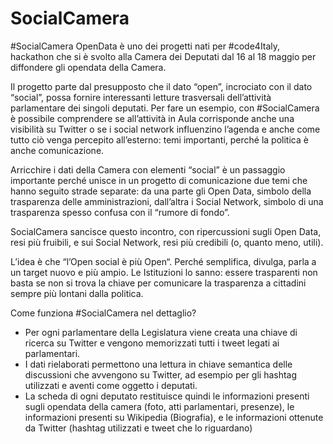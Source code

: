 SocialCamera
============
<p>#SocialCamera OpenData è uno dei progetti nati per #code4Italy, hackathon che si è svolto alla Camera dei Deputati dal 16 al 18 maggio per diffondere gli opendata della Camera.</p>

<p>Il progetto parte dal presupposto che il dato “open”, incrociato con il dato “social”, possa fornire interessanti letture trasversali dell’attività parlamentare dei singoli deputati.
Per fare un esempio, con #SocialCamera è possibile comprendere se all’attività in Aula corrisponde anche una visibilità su Twitter o se i social network influenzino l’agenda e anche come tutto ciò venga percepito all’esterno: temi importanti, perché la politica è anche comunicazione.</p>

<p>Arricchire i dati della Camera con elementi “social” è un passaggio importante perché unisce in un progetto di comunicazione due temi che hanno seguito strade separate: da una parte gli Open Data, simbolo della trasparenza delle amministrazioni, dall’altra i Social Network, simbolo di una trasparenza spesso confusa con il “rumore di fondo”.</p>

<p>SocialCamera sancisce questo incontro, con ripercussioni sugli Open Data, resi più fruibili, e sui Social Network, resi più credibili (o, quanto meno, utili).</p>

<p>L’idea è che “l’Open social è più Open“. Perché semplifica, divulga, parla a un target nuovo e più ampio. Le Istituzioni lo sanno: essere trasparenti non basta se non si trova la chiave per comunicare la trasparenza a cittadini sempre più lontani dalla politica.</p>

<p>Come funziona #SocialCamera nel dettaglio?</p>
<ul>
<li>Per ogni parlamentare della Legislatura viene creata una chiave di ricerca su Twitter e vengono memorizzati tutti i tweet legati ai parlamentari.</li>
<li>I dati rielaborati permettono una lettura in chiave semantica delle discussioni che avvengono su Twitter, ad esempio per gli hashtag utilizzati e aventi come oggetto i deputati.</li>
<li>La scheda di ogni deputato restituisce quindi le informazioni presenti sugli opendata della camera (foto, atti parlamentari, presenze), le informazioni presenti su Wikipedia (Biografia), e le informazioni ottenute da Twitter (hashtag utilizzati e tweet che lo riguardano)</li>
</ul>
